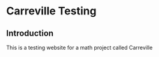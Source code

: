 # Carreville Testing

## Introduction

This is a testing website for a math project called Carreville
